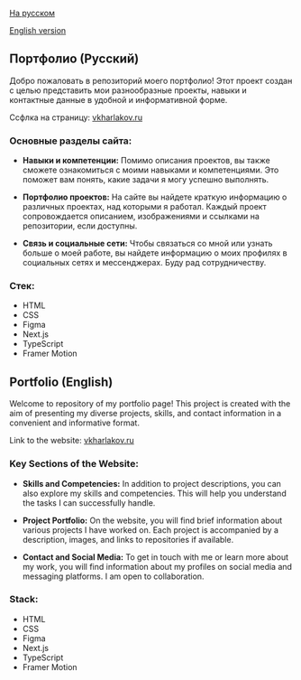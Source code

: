 [На русском](#портфолио-русский)

[English version](#portfolio-english)

## Портфолио (Русский)

Добро пожаловать в репозиторий моего портфолио! Этот проект создан с целью представить мои разнообразные проекты, навыки и контактные данные в удобной и информативной форме.

Ссфлка на страницу: [vkharlakov.ru](https://vkharlakov.ru/)

### Основные разделы сайта:

- **Навыки и компетенции:** Помимо описания проектов, вы также сможете ознакомиться с моими навыками и компетенциями. Это поможет вам понять, какие задачи я могу успешно выполнять.

- **Портфолио проектов:** На сайте вы найдете краткую информацию о различных проектах, над которыми я работал. Каждый проект сопровождается описанием, изображениями и ссылками на репозитории, если доступны.

- **Связь и социальные сети:** Чтобы связаться со мной или узнать больше о моей работе, вы найдете информацию о моих профилях в социальных сетях и мессенджерах. Буду рад сотрудничеству.

### Стек:

- HTML
- CSS
- Figma
- Next.js
- TypeScript
- Framer Motion

## Portfolio (English)

Welcome to repository of my portfolio page! This project is created with the aim of presenting my diverse projects, skills, and contact information in a convenient and informative format.

Link to the website: [vkharlakov.ru](https://vkharlakov.ru/)

### Key Sections of the Website:

- **Skills and Competencies:** In addition to project descriptions, you can also explore my skills and competencies. This will help you understand the tasks I can successfully handle.

- **Project Portfolio:** On the website, you will find brief information about various projects I have worked on. Each project is accompanied by a description, images, and links to repositories if available.

- **Contact and Social Media:** To get in touch with me or learn more about my work, you will find information about my profiles on social media and messaging platforms. I am open to collaboration.

### Stack:

- HTML
- CSS
- Figma
- Next.js
- TypeScript
- Framer Motion
